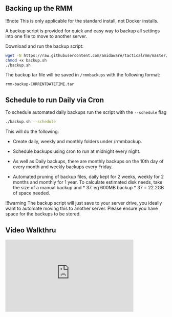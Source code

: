 ## Backing up the RMM

!!!note
    This is only applicable for the standard install, not Docker installs.

A backup script is provided for quick and easy way to backup all settings into one file to move to another server.

Download and run the backup script:

```bash
wget -N https://raw.githubusercontent.com/amidaware/tacticalrmm/master/backup.sh
chmod +x backup.sh
./backup.sh
```

The backup tar file will be saved in `/rmmbackups` with the following format:

`rmm-backup-CURRENTDATETIME.tar`

## Schedule to run Daily via Cron

To schedule automated daily backups run the script with the `--schedule` flag
```bash
./backup.sh --schedule
```
This will do the following:

* Create daily, weekly and monthly folders under /rmmbackup.

* Schedule backups using cron to run at midnight every night.

* As well as Daily backups, there are monthly backups on the 10th day of every month and weekly backups every Friday.

* Automated pruning of backup files, daily kept for 2 weeks, weekly for 2 months and monthly for 1 year. To calculate estimated disk needs, take the size of a manual backup and * 37. eg 600MB backup * 37 = 22.2GB of space needed.

!!!warning
    The backup script will just save to your server drive, you ideally want to automate moving this to another server. Please ensure you have space for the backups to be stored.


## Video Walkthru

<div class="video-wrapper">
  <iframe width="400" height="225" src="https://www.youtube.com/embed/rC0NgYJUf_8" frameborder="0" allowfullscreen></iframe>
</div>

